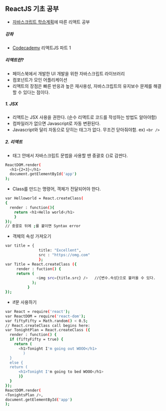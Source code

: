 ## ReactJS 기초 공부
- [자바스크립트 학습계획](https://rhostem.github.io/posts/2016-12-19-A-Study-Plan-To-Cure-JavaScript-Fatigue/)에 따른 리액트 공부

##### 강좌
- [Codecademy](https://www.codecademy.com/learn/react-101) 리액트JS 파트 1

##### 리액트란?
- 페이스북에서 개발한 UI 개발을 위한 자바스크립트 라이브러리
- 컴포넌트가 모인 어플리케이션
- 리액트의 장점은 빠른 반응과 높은 재사용성, 자바스크립트의 유지보수 문제를 해결할 수 있다는 점이다.


##### 1. JSX
- 리액트는 JSX 사용을 권한다. (순수 리액트로 코드를 작성하는 방법도 알아야함)
- 컴파일러가 없으면 Javascript로 자동 변환된다.
- Javascript와 달리 자동으로 닫히는 태그가 없다. 무조건 닫아줘야함.
ex) ``` <br /> ```


##### 2. 리액트
- 태그 안에서 자바스크립트 문법을 사용할 땐 중괄호 {}로 감싼다.
``` bash
ReactDOM.render(
  <h1>{2+3}</h1>
  document.getElementById('app')
);
```

- Class를 만드는 명령어, 객체가 전달되어야 한다.
``` bash
var Helloworld = React.createClass(
{
  render : function(){
    return <h1>Hello world</h1>
    }
});
// 중괄호 뒤에 ;를 붙이면 Syntax error
```

- 객체의 속성 가져오기
``` bash
var title = {
               title: "Excellent",
               src : "https://omg.com"
               };
var Title = React.createClass ({
     render : fuction() {
     return (
              <img src={title.src} />   //{변수.속성}으로 불러올 수 있다.
            );
          }
});
```

- if문 사용하기
``` bash
var React = require('react');
var ReactDOM = require('react-dom');
var fiftyFifty = Math.random() < 0.5;
// React.createClass call begins here:
var TonightPlan = React.createClass ({
  render : function() {
  if (fiftyFifty = true) {
    return (
      <h1>Tonight I'm going out WOOO</h1>
        )   
  }
  else {
  return (
      <h1>Tonight I'm going to bed WOOO</h1>
      )}   
  }
});
ReactDOM.render(
<TonightsPlan />,
document.getElementById('app')
);
```
